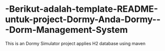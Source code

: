 # -Berikut-adalah-template-README-untuk-project-Dormy-Anda-Dormy---Dorm-Management-System
This is an Dormy Simulator project applies H2 database using maven
